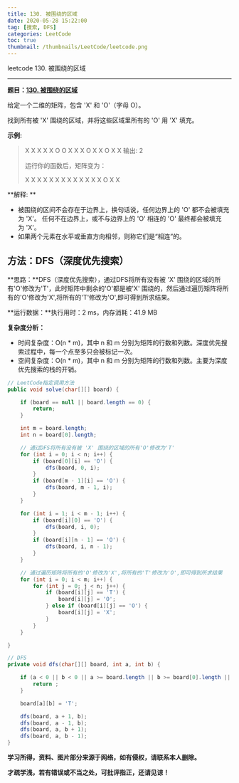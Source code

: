 ```yaml
---
title: 130. 被围绕的区域
date: 2020-05-28 15:22:00
tag: [搜索, DFS]
categories: LeetCode
toc: true
thumbnail: /thumbnails/LeetCode/leetcode.png
---
```


leetcode 130. 被围绕的区域

<!--more-->

---

**题目：[130. 被围绕的区域](https://leetcode-cn.com/problems/surrounded-regions/)**

给定一个二维的矩阵，包含 'X' 和 'O'（字母 O）。

找到所有被 'X' 围绕的区域，并将这些区域里所有的 'O' 用 'X' 填充。

**示例:**

> X X X X
> X O O X
> X X O X
> X O X X
> 输出: 2
>
> 运行你的函数后，矩阵变为：
>
> X X X X
> X X X X
> X X X X
> X O X X

**解释: **

* 被围绕的区间不会存在于边界上，换句话说，任何边界上的 'O' 都不会被填充为 'X'。 任何不在边界上，或不与边界上的 'O' 相连的 'O' 最终都会被填充为 'X'。
* 如果两个元素在水平或垂直方向相邻，则称它们是“相连”的。

## 方法：DFS（深度优先搜索）

**思路：**DFS（深度优先搜索），通过DFS将所有没有被 'X' 围绕的区域的所有'O'修改为'T'，此时矩阵中剩余的'O'都是被'X' 围绕的，然后通过遍历矩阵将所有的'O'修改为'X',将所有的'T'修改为'O',即可得到所求结果。

**运行数据：**执行用时：2 ms，内存消耗：41.9 MB

**复杂度分析：**

* 时间复杂度：O(n * m)，其中 n 和 m 分别为矩阵的行数和列数。深度优先搜索过程中，每一个点至多只会被标记一次。
* 空间复杂度：O(n * m)，其中 n 和 m 分别为矩阵的行数和列数。主要为深度优先搜索的栈的开销。

```java
// LeetCode指定调用方法 
public void solve(char[][] board) {

    if (board == null || board.length == 0) {
        return;
    }

    int m = board.length;
    int n = board[0].length;

    // 通过DFS将所有没有被 'X' 围绕的区域的所有'O'修改为'T'
    for (int i = 0; i < n; i++) {
        if (board[0][i] == 'O') {
            dfs(board, 0, i);
        }
        if (board[m - 1][i] == 'O') {
            dfs(board, m - 1, i);
        }
    }

    for (int i = 1; i < m - 1; i++) {
        if (board[i][0] == 'O') {
            dfs(board, i, 0);
        }
        if (board[i][n - 1] == 'O') {
            dfs(board, i, n - 1);
        }
    }

    // 通过遍历矩阵将所有的'O'修改为'X',将所有的'T'修改为'O',即可得到所求结果
    for (int i = 0; i < m; i++) {
        for (int j = 0; j < n; j++) {
            if (board[i][j] == 'T') {
                board[i][j] = 'O';
            } else if (board[i][j] == 'O') {
                board[i][j] = 'X';
            }
        }
    }

}

// DFS
private void dfs(char[][] board, int a, int b) {

    if (a < 0 || b < 0 || a >= board.length || b >= board[0].length || board[a][b] != 'O') {
        return ;
    }

    board[a][b] = 'T';

    dfs(board, a + 1, b);
    dfs(board, a - 1, b);
    dfs(board, a, b + 1);
    dfs(board, a, b - 1);
}
```

**学习所得，资料、图片部分来源于网络，如有侵权，请联系本人删除。**

**才疏学浅，若有错误或不当之处，可批评指正，还请见谅！**